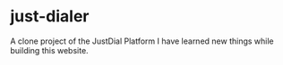 ﻿# just-dialer
 A clone project of the JustDial Platform I have learned new things while building this website.
